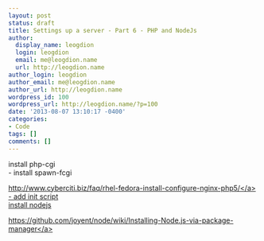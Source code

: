 ```yaml
---
layout: post
status: draft
title: Settings up a server - Part 6 - PHP and NodeJs
author:
  display_name: leogdion
  login: leogdion
  email: me@leogdion.name
  url: http://leogdion.name
author_login: leogdion
author_email: me@leogdion.name
author_url: http://leogdion.name
wordpress_id: 100
wordpress_url: http://leogdion.name/?p=100
date: '2013-08-07 13:10:17 -0400'
categories:
- Code
tags: []
comments: []
---
```

<p>install php-cgi<br />
- install spawn-fcgi</p>
<p><a href="http:&#47;&#47;www.cyberciti.biz&#47;faq&#47;rhel-fedora-install-configure-nginx-php5&#47;">http:&#47;&#47;www.cyberciti.biz&#47;faq&#47;rhel-fedora-install-configure-nginx-php5&#47;<&#47;a><br />
- add init script<br />
install nodejs</p>
<p><a href="https:&#47;&#47;github.com&#47;joyent&#47;node&#47;wiki&#47;Installing-Node.js-via-package-manager">https:&#47;&#47;github.com&#47;joyent&#47;node&#47;wiki&#47;Installing-Node.js-via-package-manager<&#47;a></p>
